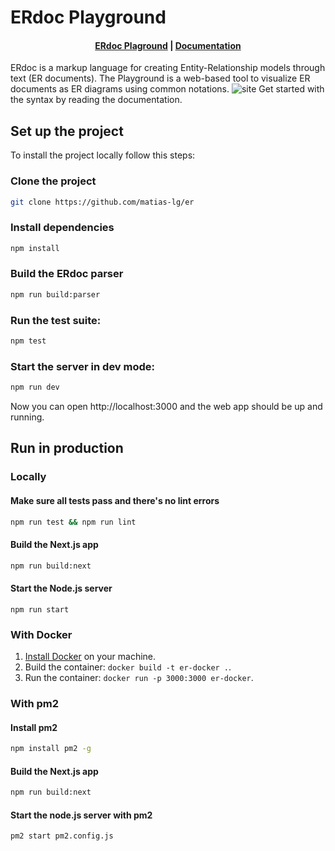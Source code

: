 # ERdoc Playground


<h4 align="center">
  <a href="https://erdoc.vercel.app">ERdoc Plaground</a> |
  <a href="https://erdoc.vercel.app/docs">Documentation</a>
</h4>


ERdoc is a markup language for creating Entity-Relationship models through text (ER documents). The Playground is a web-based tool to visualize ER documents as ER diagrams using common notations.
![site](https://github.com/matias-lg/er/assets/76626234/211b5c08-9884-4ded-98f2-b5d9f6120eb8)
Get started with the syntax by reading the documentation.

## Set up the project
To install the project locally follow this steps:
### Clone the project
```bash
git clone https://github.com/matias-lg/er
```
### Install dependencies
```bash
npm install
```
### Build the ERdoc parser
```bash
npm run build:parser
```

### Run the test suite:
```bash
npm test
```
### Start the server in dev mode:
```bash
npm run dev
```
Now you can open http://localhost:3000 and the web app should be up and running.


## Run in production
### Locally
#### Make sure all tests pass and there's no lint errors
```bash
npm run test && npm run lint
```
#### Build the Next.js app
```bash
npm run build:next
```
#### Start the Node.js server
```
npm run start
```

### With Docker
1. [Install Docker](https://docs.docker.com/get-docker/) on your machine.
2. Build the container: `docker build -t er-docker .`.
3. Run the container: `docker run -p 3000:3000 er-docker`.

### With pm2
#### Install pm2
```bash
npm install pm2 -g
```
#### Build the Next.js app
```bash
npm run build:next
```
#### Start the node.js server with pm2
```
pm2 start pm2.config.js
```
